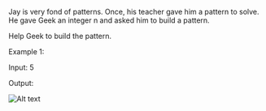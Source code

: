 Jay is very fond of patterns. Once, his teacher gave him a pattern to solve. 
He gave Geek an integer n and asked him to build a pattern.

Help Geek to build the pattern.

Example 1:

Input: 5

Output:

![Alt text](../Pattern_images/pattern12.png)